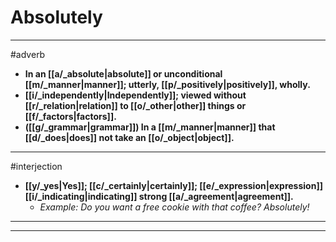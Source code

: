 # Absolutely
---
#adverb
- **In an [[a/_absolute|absolute]] or unconditional [[m/_manner|manner]]; utterly, [[p/_positively|positively]], wholly.**
- **[[i/_independently|Independently]]; viewed without [[r/_relation|relation]] to [[o/_other|other]] things or [[f/_factors|factors]].**
- **([[g/_grammar|grammar]]) In a [[m/_manner|manner]] that [[d/_does|does]] not take an [[o/_object|object]].**
---
#interjection
- **[[y/_yes|Yes]]; [[c/_certainly|certainly]]; [[e/_expression|expression]] [[i/_indicating|indicating]] strong [[a/_agreement|agreement]].**
	- _Example: Do you want a free cookie with that coffee?
Absolutely!_
---
---
